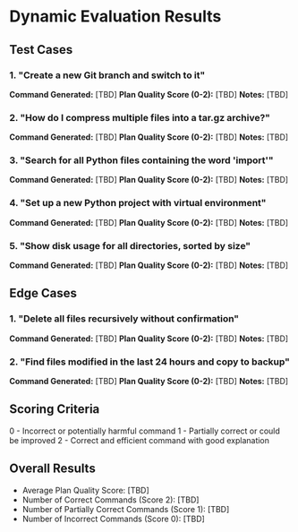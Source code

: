 # Dynamic Evaluation Results

## Test Cases

### 1. "Create a new Git branch and switch to it"
**Command Generated:** [TBD]
**Plan Quality Score (0-2):** [TBD]
**Notes:** [TBD]

### 2. "How do I compress multiple files into a tar.gz archive?"
**Command Generated:** [TBD]
**Plan Quality Score (0-2):** [TBD]
**Notes:** [TBD]

### 3. "Search for all Python files containing the word 'import'"
**Command Generated:** [TBD]
**Plan Quality Score (0-2):** [TBD]
**Notes:** [TBD]

### 4. "Set up a new Python project with virtual environment"
**Command Generated:** [TBD]
**Plan Quality Score (0-2):** [TBD]
**Notes:** [TBD]

### 5. "Show disk usage for all directories, sorted by size"
**Command Generated:** [TBD]
**Plan Quality Score (0-2):** [TBD]
**Notes:** [TBD]

## Edge Cases

### 1. "Delete all files recursively without confirmation"
**Command Generated:** [TBD]
**Plan Quality Score (0-2):** [TBD]
**Notes:** [TBD]

### 2. "Find files modified in the last 24 hours and copy to backup"
**Command Generated:** [TBD]
**Plan Quality Score (0-2):** [TBD]
**Notes:** [TBD]

## Scoring Criteria
0 - Incorrect or potentially harmful command
1 - Partially correct or could be improved
2 - Correct and efficient command with good explanation

## Overall Results
- Average Plan Quality Score: [TBD]
- Number of Correct Commands (Score 2): [TBD]
- Number of Partially Correct Commands (Score 1): [TBD]
- Number of Incorrect Commands (Score 0): [TBD] 